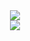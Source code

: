 <div align="center"> <img  src="https://github.com/heibaiying/BigData-Notes/raw/master/pictures/大数据技术栈思维导图.png"/> </div>



<div align="center"> <img  src="https://github.com/heibaiying/BigData-Notes/raw/master/pictures/weixin-desc.png"/> </div>